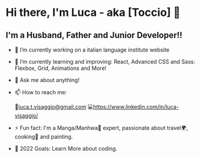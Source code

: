 


# Hi there, I'm Luca - aka [Toccio] 👋


## I'm a Husband, Father and Junior Developer!!

- 🔭 I’m currently working on a italian language institute website

- 🌱 I’m currently learning and improving: React, Advanced CSS and Sass: Flexbox, Grid, Animations and More!

- 💬 Ask me about anything!

- 📫 How to reach me:

  📧luca.t.visaggio@gmail.com
  💻https://www.linkedin.com/in/luca-visaggio/
- ⚡ Fun fact: I'm a Manga/Manhwa🗾 expert, passionate about travel🌍, cooking🍕 and painting.
- 🥅 2022 Goals: Learn More about coding.
